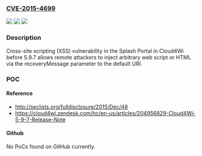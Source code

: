 ### [CVE-2015-4699](https://cve.mitre.org/cgi-bin/cvename.cgi?name=CVE-2015-4699)
![](https://img.shields.io/static/v1?label=Product&message=n%2Fa&color=blue)
![](https://img.shields.io/static/v1?label=Version&message=n%2Fa&color=blue)
![](https://img.shields.io/static/v1?label=Vulnerability&message=n%2Fa&color=brighgreen)

### Description

Cross-site scripting (XSS) vulnerability in the Splash Portal in Cloud4Wi before 5.9.7 allows remote attackers to inject arbitrary web script or HTML via the recoveryMessage parameter to the default URI.

### POC

#### Reference
- http://seclists.org/fulldisclosure/2015/Dec/48
- https://cloud4wi.zendesk.com/hc/en-us/articles/204956829-Cloud4Wi-5-9-7-Release-Note

#### Github
No PoCs found on GitHub currently.

